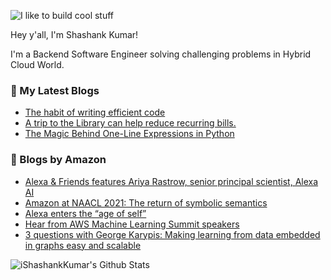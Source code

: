 ![I like to build cool stuff](https://res.cloudinary.com/dt8g3rhcy/image/upload/v1595929574/i_like_to_build_cool_shit._1_nzbwjh.png)

Hey y'all, I'm Shashank Kumar! 

I'm a Backend Software Engineer solving challenging problems in Hybrid Cloud World.

### 📕 My Latest Blogs
<!-- BLOG-POST-LIST:START -->
- [The habit of writing efficient code](https://medium.com/@ishashankkumar/the-habit-of-writing-efficient-code-153b05f04269?source=rss-d24dda280d5f------2)
- [A trip to the Library can help reduce recurring bills.](https://medium.com/swlh/a-trip-to-the-library-can-help-reduce-recurring-bills-23bca495cdf5?source=rss-d24dda280d5f------2)
- [The Magic Behind One-Line Expressions in Python](https://medium.com/swlh/the-magic-behind-one-line-expressions-in-python-816c10180c5c?source=rss-d24dda280d5f------2)
<!-- BLOG-POST-LIST:END -->

### 📕 Blogs by Amazon
<!-- AMAZON-BLOG-POST-LIST:START -->
- [Alexa & Friends features Ariya Rastrow, senior principal scientist, Alexa AI](https://www.amazon.science/videos-webinars/alexa-friends-features-ariya-rastrow-senior-principal-scientist-alexa-ai)
- [Amazon at NAACL 2021: The return of symbolic semantics](https://www.amazon.science/blog/amazon-at-naacl-2021-the-return-of-symbolic-semantics)
- [Alexa enters the “age of self”](https://www.amazon.science/blog/alexa-enters-the-age-of-self)
- [Hear from AWS Machine Learning Summit speakers](https://www.amazon.science/latest-news/the-aws-machine-learning-summit-is-june-2)
- [3 questions with George Karypis: Making learning from data embedded in graphs easy and scalable](https://www.amazon.science/latest-news/3-questions-with-george-karypis-making-learning-from-data-embedded-in-graphs-easy-and-scalable)
<!-- AMAZON-BLOG-POST-LIST:END -->



<img align="center" alt="iShashankKumar's Github Stats" src="https://github-readme-stats.vercel.app/api?username=ishashankkumar&show_icons=true&hide_border=true" />
